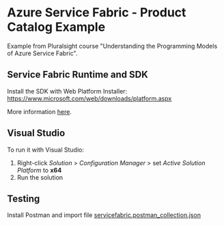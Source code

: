 # Azure Service Fabric - Product Catalog Example

Example from Pluralsight course "Understanding the Programming Models of Azure Service Fabric".

## Service Fabric Runtime and SDK

Install the SDK with Web Platform Installer: https://www.microsoft.com/web/downloads/platform.aspx

More information [here](https://docs.microsoft.com/en-us/azure/service-fabric/service-fabric-get-started).

## Visual Studio

To run it with Visual Studio:

1. Right-click *Solution* > *Configuration Manager* > set *Active Solution Platform* to **x64**
2. Run the solution

## Testing

Install Postman and import file [servicefabric.postman_collection.json](servicefabric.postman_collection.json)
